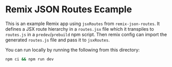 # Remix JSON Routes Ecample

This is an example Remix app using `jsxRoutes` from `remix-json-routes`. It defines a JSX route hierarchy in a `routes.jsx` file which it transpiles to `routes.js` in a `predev`/`prebuild` npm script. Then remix config can import the generated `routes.js` file and pass it to `jsxRoutes`.

You can run locally by running the following from this directory:

```sh
npm ci && npm run dev
```
